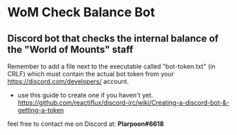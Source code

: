 # WoM Check Balance Bot
## Discord bot that checks the internal balance of the "World of Mounts" staff

Remember to add a file next to the executable called "bot-token.txt" (in CRLF) which must contain the actual bot token from your https://discord.com/developers/ account.

- use this guide to create one if you haven't yet.
https://github.com/reactiflux/discord-irc/wiki/Creating-a-discord-bot-&-getting-a-token

feel free to contact me on Discord at: **Plarpoon#6618**